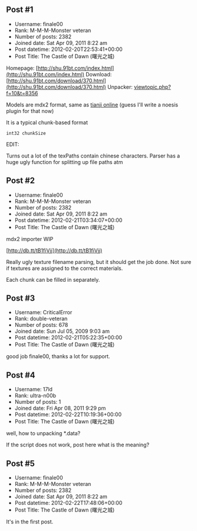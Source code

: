 ## Post #1
- Username: finale00
- Rank: M-M-M-Monster veteran
- Number of posts: 2382
- Joined date: Sat Apr 09, 2011 8:22 am
- Post datetime: 2012-02-20T22:53:41+00:00
- Post Title: The Castle of Dawn (曙光之城)

Homepage: [http://shu.91bt.com/index.html](http://shu.91bt.com/index.html)
Download: [http://shu.91bt.com/download/370.html](http://shu.91bt.com/download/370.html)
Unpacker: [viewtopic.php?f=10&t=8356](http://forum.xentax.com/viewtopic.php?f=10&t=8356)

Models are mdx2 format, same as [tianji online](http://forum.xentax.com/viewtopic.php?f=16&t=2839) (guess I'll write a noesis plugin for that now)

It is a typical chunk-based format

```
int32 chunkSize

```


EDIT:

Turns out a lot of the texPaths contain chinese characters. Parser has a huge ugly function for splitting up file paths atm
## Post #2
- Username: finale00
- Rank: M-M-M-Monster veteran
- Number of posts: 2382
- Joined date: Sat Apr 09, 2011 8:22 am
- Post datetime: 2012-02-21T03:34:07+00:00
- Post Title: The Castle of Dawn (曙光之城)

mdx2 importer WIP

[http://db.tt/tB1fiVjj](http://db.tt/tB1fiVjj)

Really ugly texture filename parsing, but it should get the job done.
Not sure if textures are assigned to the correct materials.

Each chunk can be filled in separately.
## Post #3
- Username: CriticalError
- Rank: double-veteran
- Number of posts: 678
- Joined date: Sun Jul 05, 2009 9:03 am
- Post datetime: 2012-02-21T05:22:35+00:00
- Post Title: The Castle of Dawn (曙光之城)

good job finale00, thanks a lot for support.
## Post #4
- Username: 17ld
- Rank: ultra-n00b
- Number of posts: 1
- Joined date: Fri Apr 08, 2011 9:29 pm
- Post datetime: 2012-02-22T10:19:36+00:00
- Post Title: The Castle of Dawn (曙光之城)

well, how to unpacking *.data?

If the script does not work, post here what is the meaning?
## Post #5
- Username: finale00
- Rank: M-M-M-Monster veteran
- Number of posts: 2382
- Joined date: Sat Apr 09, 2011 8:22 am
- Post datetime: 2012-02-22T17:48:06+00:00
- Post Title: The Castle of Dawn (曙光之城)

It's in the first post.
